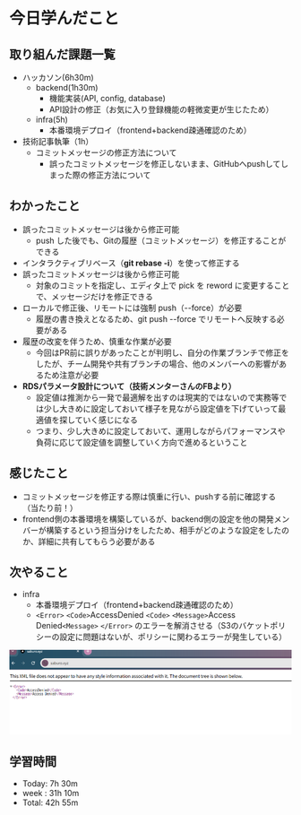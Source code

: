 # 今日学んだこと

## 取り組んだ課題一覧
- ハッカソン(6h30m)
    - backend(1h30m)
         - 機能実装(API, config, database)
         - API設計の修正（お気に入り登録機能の軽微変更が生じたため）
    - infra(5h)
         - 本番環境デプロイ（frontend+backend疎通確認のため）
- 技術記事執筆（1h）
    - コミットメッセージの修正方法について  
         -  誤ったコミットメッセージを修正しないまま、GitHubへpushしてしまった際の修正方法について

## わかったこと
- 誤ったコミットメッセージは後から修正可能
    - push した後でも、Gitの履歴（コミットメッセージ）を修正することができる
- インタラクティブリベース（**git rebase -i**）を使って修正する
- 誤ったコミットメッセージは後から修正可能
    - 対象のコミットを指定し、エディタ上で pick を reword に変更することで、メッセージだけを修正できる
- ローカルで修正後、リモートには強制 push（--force）が必要
    - 履歴の書き換えとなるため、git push --force でリモートへ反映する必要がある 
- 履歴の改変を伴うため、慎重な作業が必要
    - 今回はPR前に誤りがあったことが判明し、自分の作業ブランチで修正をしたが、チーム開発や共有ブランチの場合、他のメンバーへの影響があるため注意が必要
- **RDSパラメータ設計について（技術メンターさんのFBより）**
    - 設定値は推測から一発で最適解を出すのは現実的ではないので実務等では少し大きめに設定しておいて様子を見ながら設定値を下げていって最適値を探していく感じになる
    - つまり、少し大きめに設定しておいて、運用しながらパフォーマンスや負荷に応じて設定値を調整していく方向で進めるということ

## 感じたこと
- コミットメッセージを修正する際は慎重に行い、pushする前に確認する（当たり前！）
- frontend側の本番環境を構築しているが、backend側の設定を他の開発メンバーが構築するという担当分けをしたため、相手がどのような設定をしたのか、詳細に共有してもらう必要がある

## 次やること
- infra
    - 本番環境デプロイ（frontend+backend疎通確認のため）
    - `<Error>`
        `<Code>`AccessDenied `<Code>`
        `<Message>`Access Denied`<Message>`
      `</Error>`
    のエラーを解消させる（S3のバケットポリシーの設定に問題はないが、ポリシーに関わるエラーが発生している）

![alt text](20250427.png)

## 学習時間
- Today: 7h 30m
- week : 31h 10m
- Total: 42h 55m